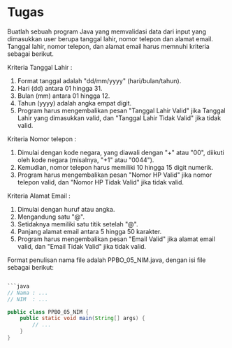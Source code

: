 # Tugas
Buatlah sebuah program Java yang memvalidasi data dari input yang dimasukkan user berupa tanggal lahir, nomor telepon dan alamat email. Tanggal lahir, nomor telepon, dan alamat email harus memnuhi kriteria sebagai berikut.

Kriteria Tanggal Lahir :
1. Format tanggal adalah "dd/mm/yyyy" (hari/bulan/tahun).
2. Hari (dd) antara 01 hingga 31.
3. Bulan (mm) antara 01 hingga 12.
4. Tahun (yyyy) adalah angka empat digit.
5. Program harus mengembalikan pesan "Tanggal Lahir Valid" jika Tanggal Lahir yang dimasukkan valid, dan "Tanggal Lahir Tidak Valid" jika tidak valid.

Kriteria Nomor telepon :
1. Dimulai dengan kode negara, yang diawali dengan "+" atau "00", diikuti oleh kode negara (misalnya, "+1" atau "0044").
2. Kemudian, nomor telepon harus memiliki 10 hingga 15 digit numerik.
3. Program harus mengembalikan pesan "Nomor HP Valid" jika nomor telepon valid, dan "Nomor HP Tidak Valid" jika tidak valid.

Kriteria Alamat Email :
1. Dimulai dengan huruf atau angka.
2. Mengandung satu "@".
3. Setidaknya memiliki satu titik setelah "@".
4. Panjang alamat email antara 5 hingga 50 karakter.
5. Program harus mengembalikan pesan "Email Valid" jika alamat email valid, dan "Email Tidak Valid" jika tidak valid.

Format penulisan nama file adalah PPBO_05_NIM.java, dengan isi file sebagai berikut:
```java

```java
// Nama : ...
// NIM  : ...

public class PPBO_05_NIM {
    public static void main(String[] args) {
        // ...
    }
}
```

